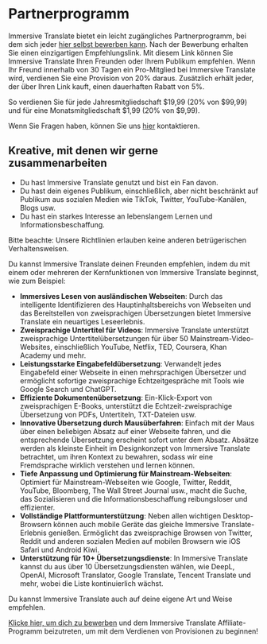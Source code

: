 # Partnerprogramm

Immersive Translate bietet ein leicht zugängliches Partnerprogramm, bei dem sich jeder [hier selbst bewerben kann](https://immersive-translate.getrewardful.com). Nach der Bewerbung erhalten Sie einen einzigartigen Empfehlungslink. Mit diesem Link können Sie Immersive Translate Ihren Freunden oder Ihrem Publikum empfehlen. Wenn Ihr Freund innerhalb von 30 Tagen ein Pro-Mitglied bei Immersive Translate wird, verdienen Sie eine Provision von 20% daraus. Zusätzlich erhält jeder, der über Ihren Link kauft, einen dauerhaften Rabatt von 5%.

So verdienen Sie für jede Jahresmitgliedschaft $19,99 (20% von $99,99) und für eine Monatsmitgliedschaft $1,99 (20% von $9,99).

Wenn Sie Fragen haben, können Sie uns [hier](https://letterbird.co/immersivetranslate) kontaktieren.

## Kreative, mit denen wir gerne zusammenarbeiten

- Du hast Immersive Translate genutzt und bist ein Fan davon.
- Du hast dein eigenes Publikum, einschließlich, aber nicht beschränkt auf Publikum aus sozialen Medien wie TikTok, Twitter, YouTube-Kanälen, Blogs usw.
- Du hast ein starkes Interesse an lebenslangem Lernen und Informationsbeschaffung.

Bitte beachte: Unsere Richtlinien erlauben keine anderen betrügerischen Verhaltensweisen.

Du kannst Immersive Translate deinen Freunden empfehlen, indem du mit einem oder mehreren der Kernfunktionen von Immersive Translate beginnst, wie zum Beispiel:

- **Immersives Lesen von ausländischen Webseiten**: Durch das intelligente Identifizieren des Hauptinhaltsbereichs von Webseiten und das Bereitstellen von zweisprachigen Übersetzungen bietet Immersive Translate ein neuartiges Leseerlebnis.
- **Zweisprachige Untertitel für Videos**: Immersive Translate unterstützt zweisprachige Untertitelübersetzungen für über 50 Mainstream-Video-Websites, einschließlich YouTube, Netflix, TED, Coursera, Khan Academy und mehr.
- **Leistungsstarke Eingabefeldübersetzung**: Verwandelt jedes Eingabefeld einer Webseite in einen mehrsprachigen Übersetzer und ermöglicht sofortige zweisprachige Echtzeitgespräche mit Tools wie Google Search und ChatGPT.
- **Effiziente Dokumentenübersetzung**: Ein-Klick-Export von zweisprachigen E-Books, unterstützt die Echtzeit-zweisprachige Übersetzung von PDFs, Untertiteln, TXT-Dateien usw.
- **Innovative Übersetzung durch Mausüberfahren**: Einfach mit der Maus über einen beliebigen Absatz auf einer Webseite fahren, und die entsprechende Übersetzung erscheint sofort unter dem Absatz. Absätze werden als kleinste Einheit im Designkonzept von Immersive Translate betrachtet, um ihren Kontext zu bewahren, sodass wir eine Fremdsprache wirklich verstehen und lernen können.
- **Tiefe Anpassung und Optimierung für Mainstream-Webseiten**: Optimiert für Mainstream-Webseiten wie Google, Twitter, Reddit, YouTube, Bloomberg, The Wall Street Journal usw., macht die Suche, das Sozialisieren und die Informationsbeschaffung reibungsloser und effizienter.
- **Vollständige Plattformunterstützung**: Neben allen wichtigen Desktop-Browsern können auch mobile Geräte das gleiche Immersive Translate-Erlebnis genießen. Ermöglicht das zweisprachige Browsen von Twitter, Reddit und anderen sozialen Medien auf mobilen Browsern wie iOS Safari und Android Kiwi.
- **Unterstützung für 10+ Übersetzungsdienste**: In Immersive Translate kannst du aus über 10 Übersetzungsdiensten wählen, wie DeepL, OpenAI, Microsoft Translator, Google Translate, Tencent Translate und mehr, wobei die Liste kontinuierlich wächst.

Du kannst Immersive Translate auch auf deine eigene Art und Weise empfehlen.

[Klicke hier, um dich zu bewerben](https://immersive-translate.getrewardful.com) und dem Immersive Translate Affiliate-Programm beizutreten, um mit dem Verdienen von Provisionen zu beginnen!